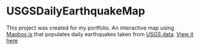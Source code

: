 # USGSDailyEarthquakeMap
This project was created for my portfolio. An interactive map using [Mapbox.js](https://www.mapbox.com/mapbox.js/api/v3.1.1/) that populates daily earthquakes taken from [USGS data](https://earthquake.usgs.gov/earthquakes/feed/v1.0/geojson.php).
[View it here](https://ktndwn.github.io/USGSDailyEarthquakeMap/)
